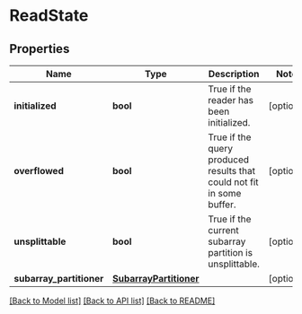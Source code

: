 # ReadState

## Properties
Name | Type | Description | Notes
------------ | ------------- | ------------- | -------------
**initialized** | **bool** | True if the reader has been initialized. | [optional] 
**overflowed** | **bool** | True if the query produced results that could not fit in some buffer. | [optional] 
**unsplittable** | **bool** | True if the current subarray partition is unsplittable. | [optional] 
**subarray_partitioner** | [**SubarrayPartitioner**](SubarrayPartitioner.md) |  | [optional] 

[[Back to Model list]](../README.md#documentation-for-models) [[Back to API list]](../README.md#documentation-for-api-endpoints) [[Back to README]](../README.md)


